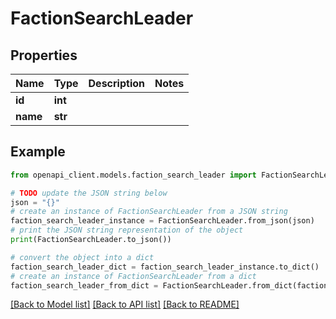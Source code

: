 # FactionSearchLeader


## Properties

Name | Type | Description | Notes
------------ | ------------- | ------------- | -------------
**id** | **int** |  | 
**name** | **str** |  | 

## Example

```python
from openapi_client.models.faction_search_leader import FactionSearchLeader

# TODO update the JSON string below
json = "{}"
# create an instance of FactionSearchLeader from a JSON string
faction_search_leader_instance = FactionSearchLeader.from_json(json)
# print the JSON string representation of the object
print(FactionSearchLeader.to_json())

# convert the object into a dict
faction_search_leader_dict = faction_search_leader_instance.to_dict()
# create an instance of FactionSearchLeader from a dict
faction_search_leader_from_dict = FactionSearchLeader.from_dict(faction_search_leader_dict)
```
[[Back to Model list]](../README.md#documentation-for-models) [[Back to API list]](../README.md#documentation-for-api-endpoints) [[Back to README]](../README.md)


